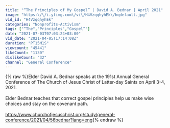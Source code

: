 ```yaml
---
title: "“The Principles of My Gospel” | David A. Bednar | April 2021"
image: "https:\/\/i.ytimg.com\/vi\/H4VzqqhyhEk\/hqdefault.jpg"
vid_id: "H4VzqqhyhEk"
categories: "Nonprofits-Activism"
tags: ["“The","Principles","Gospel”"]
date: "2021-07-03T07:03:24+03:00"
vid_date: "2021-04-05T17:14:08Z"
duration: "PT15M1S"
viewcount: "45441"
likeCount: "1130"
dislikeCount: "32"
channel: "General Conference"
---
```

{% raw %}Elder David A. Bednar speaks at the 191st Annual General Conference of The Church of Jesus Christ of Latter-day Saints on April 3-4, 2021.<br /><br />Elder Bednar teaches that correct gospel principles help us make wise choices and stay on the covenant path.<br /><br /><a rel="nofollow" target="blank" href="https://www.churchofjesuschrist.org/study/general-conference/2021/04/56bednar?lang=eng">https://www.churchofjesuschrist.org/study/general-conference/2021/04/56bednar?lang=eng</a>{% endraw %}

